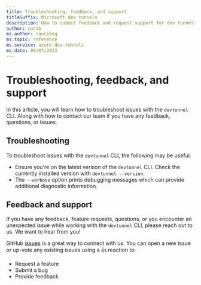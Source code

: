 ```yaml
---
title: Troubleshooting, feedback, and support
titleSuffix: Microsoft dev tunnels
description: How to submit feedback and request support for dev tunnels.
author: curib
ms.author: cauribeg
ms.topic: reference
ms.service: azure-dev-tunnels
ms.date: 06/07/2023 
---
```


# Troubleshooting, feedback, and support

In this article, you will learn how to troubleshoot issues with the `devtunnel` CLI. Along with how to contact our team if you have any feedback, questions, or issues.

## Troubleshooting

To troubleshoot issues with the `devtunnel` CLI, the following may be useful:

- Ensure you're on the latest version of the `devtunnel` CLI. Check the currently installed version with `devtunnel --version`.
- The `--verbose` option prints debugging messages which can provide additional diagnostic information.

## Feedback and support

If you have any feedback, feature requests, questions, or you encounter an unexpected issue while working with the `devtunnel` CLI, please reach out to us. We want to hear from you!

GitHub [issues](https://aka.ms/devtunnels/issues) is a great way to connect with us. You can open a new issue or up-vote any existing issues using a 👍 reaction to:

- Request a feature
- Submit a bug
- Provide feedback
